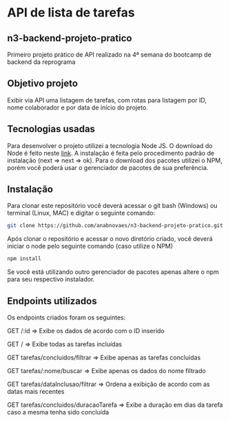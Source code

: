 # API de lista de tarefas

## n3-backend-projeto-pratico
Primeiro projeto prático de API realizado na 4ª semana do bootcamp de backend da reprograma

## Objetivo projeto

Exibir via API uma listagem de tarefas, com rotas para listagem por ID, nome colaborador e por data de início do projeto.

## Tecnologias usadas

Para desenvolver o projeto utilizei a tecnologia Node JS. O download do Node é feito neste [link](https://nodejs.org/en/). A instalação é feita pelo procedimento padrão de instalação (next => next => ok). Para o download dos pacotes utilizei o NPM, porém você poderá usar o gerenciador de pacotes de sua preferência.

## Instalação
 
 Para clonar este repositório você deverá acessar o git bash (Windows) ou terminal (Linux, MAC) e digitar o seguinte comando:

```sh
git clone https://github.com/anabnovaes/n3-backend-projeto-pratico.git 

```

Após clonar o repositório e acessar o novo diretório criado, você deverá iniciar o node pelo seguinte comando (caso utilize o NPM)

```sh
npm install 

```

Se você está utilizando outro gerenciador de pacotes apenas altere o npm para seu respectivo instalador.

## Endpoints utilizados

Os endpoints criados foram os seguintes:

GET /:id => Exibe os dados de acordo com o ID inserido

GET /  => Exibe todas as tarefas incluídas

GET tarefas/concluidos/filtrar => Exibe apenas as tarefas concluídas

GET tarefas/:nome/buscar => Exibe apenas os dados do nome filtrado

GET tarefas/dataInclusao/filtrar => Ordena a exibição de acordo com as datas mais recentes

GET tarefas/concluidos/duracaoTarefa => Exibe a duração em dias da tarefa caso a mesma tenha sido concluída